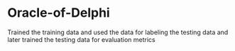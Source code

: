 # Oracle-of-Delphi

Trained the training data and used the data for labeling the testing data and later trained the testing data for evaluation metrics
